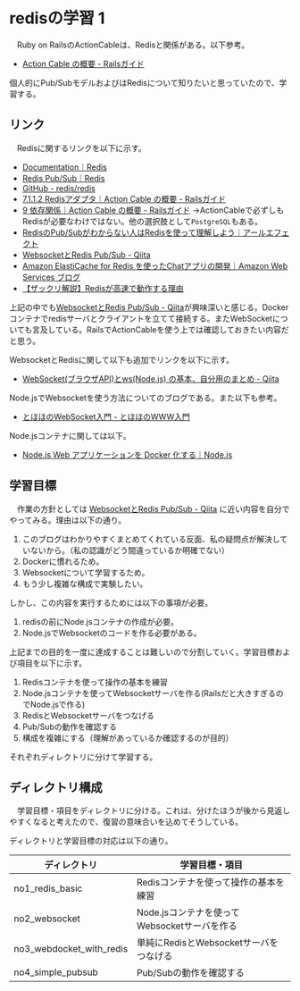 # redisの学習 1
　Ruby on RailsのActionCableは、Redisと関係がある。以下参考。

- [ Action Cable の概要 - Railsガイド](https://railsguides.jp/action_cable_overview.html)

個人的にPub/SubモデルおよびはRedisについて知りたいと思っていたので、学習する。

## リンク
　Redisに関するリンクを以下に示す。
- [Documentation｜Redis](https://redis.io/docs/)
- [Redis Pub/Sub｜Redis](https://redis.io/docs/manual/pubsub/)
- [GitHub - redis/redis](https://github.com/redis/redis)
- [ 7.1.1.2 Redisアダプタ｜Action Cable の概要 - Railsガイド](https://railsguides.jp/action_cable_overview.html#redis%E3%82%A2%E3%83%80%E3%83%97%E3%82%BF)
- [ 9 依存関係｜Action Cable の概要 - Railsガイド](https://railsguides.jp/action_cable_overview.html#%E4%BE%9D%E5%AD%98%E9%96%A2%E4%BF%82)
    →ActionCableで必ずしもRedisが必要なわけではない。他の選択肢として`PostgreSQL`もある。
- [RedisのPub/Subがわからない人はRedisを使って理解しよう｜アールエフェクト](https://reffect.co.jp/laravel/redis-pub-sub-dont-understand)
- [WebsocketとRedis Pub/Sub - Qiita](https://qiita.com/satofujino/items/7bf4b99e2176f63ca7ef)
- [Amazon ElastiCache for Redis を使ったChatアプリの開発｜Amazon Web Services ブログ](https://aws.amazon.com/jp/blogs/news/how-to-build-a-chat-application-with-amazon-elasticache-for-redis/)
- [【ザックリ解説】Redisが高速で動作する理由](https://zenn.dev/nameless_sn/articles/why_is_redis_so_fast)


上記の中でも[WebsocketとRedis Pub/Sub - Qiita](https://qiita.com/satofujino/items/7bf4b99e2176f63ca7ef)が興味深いと感じる。Dockerコンテナでredisサーバとクライアントを立てて接続する。またWebSocketについても言及している。RailsでActionCableを使う上では確認しておきたい内容だと思う。

WebsocketとRedisに関して以下も追加でリンクを以下に示す。
- [WebSocket(ブラウザAPI)とws(Node.js) の基本、自分用のまとめ - Qiita](https://qiita.com/okumurakengo/items/c497fba7f16b41146d77)

Node.jsでWebsocketを使う方法についてのブログである。また以下も参考。
- [とほほのWebSocket入門 - とほほのWWW入門](https://www.tohoho-web.com/ex/websocket.html)

Node.jsコンテナに関しては以下。
- [Node.js Web アプリケーションを Docker 化する｜Node.js](https://nodejs.org/ja/docs/guides/nodejs-docker-webapp/)


## 学習目標
　作業の方針としては
[WebsocketとRedis Pub/Sub - Qiita](https://qiita.com/satofujino/items/7bf4b99e2176f63ca7ef)
に近い内容を自分でやってみる。理由は以下の通り。

1. このブログはわかりやすくまとめてくれている反面、私の疑問点が解決していないから。（私の認識がどう間違っているか明確でない）
1. Dockerに慣れるため。
1. Websocketについて学習するため。
1. もう少し複雑な構成で実験したい。

しかし、この内容を実行するためには以下の事項が必要。
1. redisの前にNode.jsコンテナの作成が必要。
1. Node.jsでWebsocketのコードを作る必要がある。

上記までの目的を一度に達成することは難しいので分割していく。学習目標および項目を以下に示す。

1. Redisコンテナを使って操作の基本を練習
1. Node.jsコンテナを使ってWebsocketサーバを作る(Railsだと大きすぎるのでNode.jsで作る)
1. RedisとWebsocketサーバをつなげる
1. Pub/Subの動作を確認する
1. 構成を複雑にする（理解があっているか確認するのが目的）

それぞれディレクトリに分けて学習する。

## ディレクトリ構成
　学習目標・項目をディレクトリに分ける。これは、分けたほうが後から見返しやすくなると考えたので、復習の意味合いを込めてそうしている。

ディレクトリと学習目標の対応は以下の通り。

|ディレクトリ|学習目標・項目|
|-|-|
|no1_redis_basic|Redisコンテナを使って操作の基本を練習|
|no2_websocket|Node.jsコンテナを使ってWebsocketサーバを作る|
|no3_webdocket_with_redis|単純にRedisとWebsocketサーバをつなげる|
|no4_simple_pubsub|Pub/Subの動作を確認する|